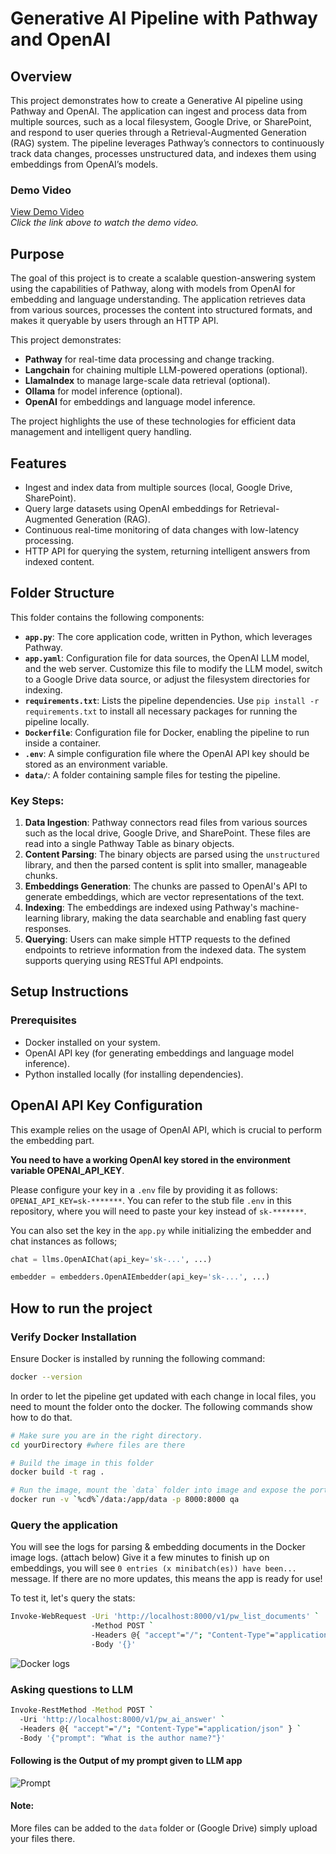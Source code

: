 # Generative AI Pipeline with Pathway and OpenAI

## Overview

This project demonstrates how to create a Generative AI pipeline using Pathway and OpenAI. The application can ingest and process data from multiple sources, such as a local filesystem, Google Drive, or SharePoint, and respond to user queries through a Retrieval-Augmented Generation (RAG) system. The pipeline leverages Pathway’s connectors to continuously track data changes, processes unstructured data, and indexes them using embeddings from OpenAI’s models.

### Demo Video

[View Demo Video](https://drive.google.com/file/d/17A41z-RW65vW2UCvN71TXD3Hs0ZzE-Rs/view?usp=drive_link)  
*Click the link above to watch the demo video.*


## Purpose

The goal of this project is to create a scalable question-answering system using the capabilities of Pathway, along with models from OpenAI for embedding and language understanding. The application retrieves data from various sources, processes the content into structured formats, and makes it queryable by users through an HTTP API.

This project demonstrates:
- **Pathway** for real-time data processing and change tracking.
- **Langchain** for chaining multiple LLM-powered operations (optional).
- **LlamaIndex** to manage large-scale data retrieval (optional).
- **Ollama** for model inference (optional).
- **OpenAI** for embeddings and language model inference.

The project highlights the use of these technologies for efficient data management and intelligent query handling.

## Features

- Ingest and index data from multiple sources (local, Google Drive, SharePoint).
- Query large datasets using OpenAI embeddings for Retrieval-Augmented Generation (RAG).
- Continuous real-time monitoring of data changes with low-latency processing.
- HTTP API for querying the system, returning intelligent answers from indexed content.

## Folder Structure

This folder contains the following components:

- **`app.py`**: The core application code, written in Python, which leverages Pathway.
- **`app.yaml`**: Configuration file for data sources, the OpenAI LLM model, and the web server. Customize this file to modify the LLM model, switch to a Google Drive data source, or adjust the filesystem directories for indexing.
- **`requirements.txt`**: Lists the pipeline dependencies. Use `pip install -r requirements.txt` to install all necessary packages for running the pipeline locally.
- **`Dockerfile`**: Configuration file for Docker, enabling the pipeline to run inside a container.
- **`.env`**: A simple configuration file where the OpenAI API key should be stored as an environment variable.
- **`data/`**: A folder containing sample files for testing the pipeline.

### Key Steps:
1. **Data Ingestion**: Pathway connectors read files from various sources such as the local drive, Google Drive, and SharePoint. These files are read into a single Pathway Table as binary objects.
2. **Content Parsing**: The binary objects are parsed using the `unstructured` library, and then the parsed content is split into smaller, manageable chunks.
3. **Embeddings Generation**: The chunks are passed to OpenAI's API to generate embeddings, which are vector representations of the text.
4. **Indexing**: The embeddings are indexed using Pathway's machine-learning library, making the data searchable and enabling fast query responses.
5. **Querying**: Users can make simple HTTP requests to the defined endpoints to retrieve information from the indexed data. The system supports querying using RESTful API endpoints.


## Setup Instructions

### Prerequisites

- Docker installed on your system.
- OpenAI API key (for generating embeddings and language model inference).
- Python installed locally (for installing dependencies).


## OpenAI API Key Configuration

This example relies on the usage of OpenAI API, which is crucial to perform the embedding part.

**You need to have a working OpenAI key stored in the environment variable OPENAI_API_KEY**.

Please configure your key in a `.env` file by providing it as follows: `OPENAI_API_KEY=sk-*******`. You can refer to the stub file `.env` in this repository, where you will need to paste your key instead of `sk-*******`.

You can also set the key in the `app.py` while initializing the embedder and chat instances as follows;

```python
chat = llms.OpenAIChat(api_key='sk-...', ...)

embedder = embedders.OpenAIEmbedder(api_key='sk-...', ...)
```

## How to run the project

### Verify Docker Installation

Ensure Docker is installed by running the following command:

```bash
docker --version
```

In order to let the pipeline get updated with each change in local files, you need to mount the folder onto the docker. The following commands show how to do that.

```bash
# Make sure you are in the right directory.
cd yourDirectory #where files are there

# Build the image in this folder
docker build -t rag .

# Run the image, mount the `data` folder into image and expose the port `8000`
docker run -v `%cd%`/data:/app/data -p 8000:8000 qa
```

### Query the application
You will see the logs for parsing & embedding documents in the Docker image logs. (attach below)
Give it a few minutes to finish up on embeddings, you will see `0 entries (x minibatch(es)) have been...` message.
If there are no more updates, this means the app is ready for use!

To test it, let's query the stats:
```bash
Invoke-WebRequest -Uri 'http://localhost:8000/v1/pw_list_documents' `
                  -Method POST `
                  -Headers @{ "accept"="/"; "Content-Type"="application/json" } `
                  -Body '{}'
```
![Docker logs](https://github.com/user-attachments/assets/ba8adb18-3b0a-4dc2-8539-c591b7b13ab5)


### Asking questions to LLM

```bash
Invoke-RestMethod -Method POST `
  -Uri 'http://localhost:8000/v1/pw_ai_answer' `
  -Headers @{ "accept"="/"; "Content-Type"="application/json" } `
  -Body '{"prompt": "What is the author name?"}'
```
#### Following is the Output of my prompt given to LLM app
![Prompt](https://github.com/user-attachments/assets/7b8d8ca6-0135-4d2b-91c4-f78b0ca6a0d9)



#### Note:

More files can be added to the `data` folder or (Google Drive) simply upload your files there.
